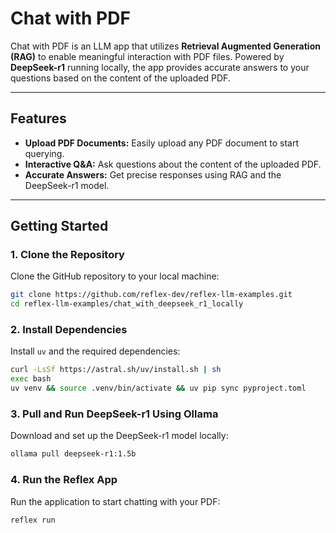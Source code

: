# Chat with PDF  

Chat with PDF is an LLM app that utilizes **Retrieval Augmented Generation (RAG)** to enable meaningful interaction with PDF files. Powered by **DeepSeek-r1** running locally, the app provides accurate answers to your questions based on the content of the uploaded PDF.  

---

## Features  
- **Upload PDF Documents:** Easily upload any PDF document to start querying.  
- **Interactive Q&A:** Ask questions about the content of the uploaded PDF.  
- **Accurate Answers:** Get precise responses using RAG and the DeepSeek-r1 model.  

---

## Getting Started  

### 1. Clone the Repository  
Clone the GitHub repository to your local machine:  
```bash  
git clone https://github.com/reflex-dev/reflex-llm-examples.git  
cd reflex-llm-examples/chat_with_deepseek_r1_locally
```  

### 2. Install Dependencies  
Install `uv` and the required dependencies:  
```bash  
curl -LsSf https://astral.sh/uv/install.sh | sh
exec bash
uv venv && source .venv/bin/activate && uv pip sync pyproject.toml
```  

### 3. Pull and Run DeepSeek-r1 Using Ollama  
Download and set up the DeepSeek-r1 model locally:  
```bash  
ollama pull deepseek-r1:1.5b
```  

### 4. Run the Reflex App  
Run the application to start chatting with your PDF:  
```bash  
reflex run  
```  